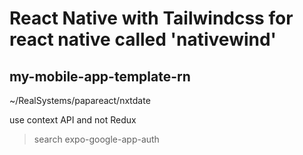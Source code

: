 # React Native with Tailwindcss for react native called 'nativewind'

## my-mobile-app-template-rn

~/RealSystems/papareact/nxtdate


use context API and not Redux
> search expo-google-app-auth
